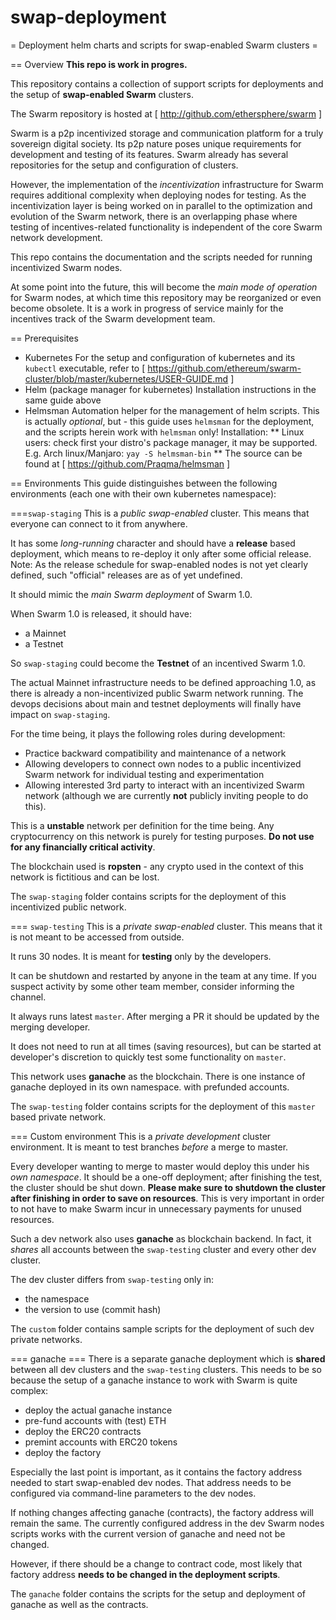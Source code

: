 # swap-deployment
= Deployment helm charts and scripts for swap-enabled Swarm clusters =

== Overview
**This repo is work in progres.**

This repository contains a collection of support scripts for deployments and the setup of **swap-enabled Swarm** clusters.

The Swarm repository is hosted at [ http://github.com/ethersphere/swarm ]

Swarm is a p2p incentivized storage and communication platform for a truly sovereign digital society.
Its p2p nature poses unique requirements for development and testing of its features.
Swarm already has several repositories for the setup and configuration of clusters.

However, the implementation of the *incentivization* infrastructure for Swarm requires additional complexity when deploying nodes for testing.
As the incentivization layer is being worked on in parallel to the optimization and evolution of the Swarm network, there is an overlapping phase where testing of incentives-related functionality is independent of the core Swarm network development.

This repo contains the documentation and the scripts needed for running incentivized Swarm nodes.

At some point into the future, this will become the *main mode of operation* for Swarm nodes, at which time this repository may be reorganized or even become obsolete.
It is a work in progress of service mainly for the incentives track of the Swarm development team.

== Prerequisites
 * Kubernetes
   For the setup and configuration of kubernetes and its `kubectl` executable, refer to [ https://github.com/ethereum/swarm-cluster/blob/master/kubernetes/USER-GUIDE.md ]
 * Helm (package manager for kubernetes)
   Installation instructions in the same guide above
 * Helmsman
   Automation helper for the management of helm scripts.
   This is actually *optional*, but - this guide uses `helmsman` for the deployment, and the scripts herein work with `helmsman` only!
   Installation:
   ** Linux users: check first your distro's package manager, it may be supported. E.g. Arch linux/Manjaro: `yay -S helmsman-bin`
   ** The source can be found at [ https://github.com/Praqma/helmsman ]

== Environments
This guide distinguishes between the following environments (each one with their own kubernetes namespace):

===`swap-staging`
This is a *public swap-enabled* cluster.
This means that everyone can connect to it from anywhere.

It has some *long-running* character and should have a **release** based deployment, which means to re-deploy it only after some official release. 
Note: As the release schedule for swap-enabled nodes is not yet clearly defined, such "official" releases are as of yet undefined.

It should mimic the *main Swarm deployment* of Swarm 1.0.

When Swarm 1.0 is released, it should have:
* a Mainnet
* a Testnet

So `swap-staging` could become the **Testnet** of an incentived Swarm 1.0.

The actual Mainnet infrastructure needs to be defined approaching 1.0, as there is already a non-incentivized public Swarm network running. The devops decisions about main and testnet deployments will finally have impact on `swap-staging`.

For the time being, it plays the following roles during development:
* Practice backward compatibility and maintenance of a network
* Allowing developers to connect own nodes to a public incentivized Swarm network for individual testing and experimentation
* Allowing interested 3rd party to interact with an incentivized Swarm network (although we are currently **not** publicly inviting people to do this).

This is a **unstable** network per definition for the time being. 
Any cryptocurrency on this network is purely for testing purposes. **Do not use for any financially critical activity**. 

The blockchain used is **ropsten** - any crypto used in the context of this network is fictitious and can be lost.

The `swap-staging` folder contains scripts for the deployment of this incentivized public network. 


=== `swap-testing`
This is a *private swap-enabled* cluster.
This means that it is not meant to be accessed from outside.

It runs 30 nodes. It is meant for **testing** only by the developers.

It can be shutdown and restarted by anyone in the team at any time. If you suspect activity by some other team member, consider informing the channel.

It always runs latest `master`. After merging a PR it should be updated by the merging developer.

It does not need to run at all times (saving resources), but can be started at developer's discretion to quickly test some functionality on `master`.

This network uses **ganache** as the blockchain.
There is one instance of ganache deployed in its own namespace. with prefunded accounts.

The `swap-testing` folder contains scripts for the deployment of this `master` based private network.


=== Custom environment
This is a *private development* cluster environment.
It is meant to test branches *before* a merge to master.

Every developer wanting to merge to master would deploy this under his *own namespace*.
It should be a one-off deployment; after finishing the test, the cluster should be shut down.
**Please make sure to shutdown the cluster after finishing in order to save on resources**. 
This is very important in order to not have to make Swarm incur in unnecessary payments for unused resources.

Such a dev network also uses **ganache** as blockchain backend.
In fact, it *shares* all accounts between the `swap-testing` cluster and every other dev cluster.

The dev cluster differs from `swap-testing` only in:
* the namespace
* the version to use (commit hash)

The `custom` folder contains sample scripts for the deployment of such dev private networks.

=== ganache ===
There is a separate ganache deployment which is **shared** between all dev clusters and the `swap-testing` clusters.
This needs to be so because the setup of a ganache instance to work with Swarm is quite complex:
* deploy the actual ganache instance
* pre-fund accounts with (test) ETH
* deploy the ERC20 contracts
* premint accounts with ERC20 tokens
* deploy the factory

Especially the last point is important, as it contains the factory address needed to start swap-enabled dev nodes.
That address needs to be configured via command-line parameters to the dev nodes.

If nothing changes affecting ganache (contracts), the factory address will remain the same.
The currently configured address in the dev Swarm nodes scripts works with the current version of ganache and need not be changed.

However, if there should be a change to contract code, most likely that factory address **needs to be changed in the deployment scripts**.

The `ganache` folder contains the scripts for the setup and deployment of ganache as well as the contracts.
